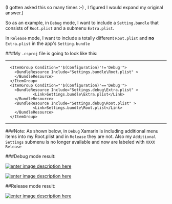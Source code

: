 (I gotten asked this so many times :-) , I figured I would expand my original answer.)

So as an example, in `Debug` mode, I want to include a `Setting.bundle` that consists of `Root.plist` and a submenu `Extra.plist`.

In `Release` mode, I want to include a totally different `Root.plist` and **no** `Extra.plist` in the app's `Setting.bundle`

###My `.csproj` file is going to look like this:

------

      <ItemGroup Condition="'$(Configuration)'!='Debug'">
        <BundleResource Include="Settings.bundle\Root.plist" >
        </BundleResource>
      </ItemGroup>
      <ItemGroup Condition="'$(Configuration)'=='Debug'">
        <BundleResource Include="Settings.debug\Extra.plist" >
        	    <Link>Settings.bundle\Extra.plist</Link>
    	</BundleResource>
        <BundleResource Include="Settings.debug\Root.plist" >
        	    <Link>Settings.bundle\Root.plist</Link>
        </BundleResource>
      </ItemGroup>

------

###Note: 
As shown below, in `Debug` Xamarin is including additional menu items into my Root.plist and in `Release` they are not. Also my `Additional Settings` submenu is no longer available and now are labeled with `XXXX Release`

###Debug mode result:

[![enter image description here][1]][1]

[![enter image description here][2]][2]

##Release mode result:

[![enter image description here][3]][3]


  [1]: http://i.stack.imgur.com/hVYix.png
  [2]: http://i.stack.imgur.com/U4goC.png
  [3]: http://i.stack.imgur.com/8HC9q.png